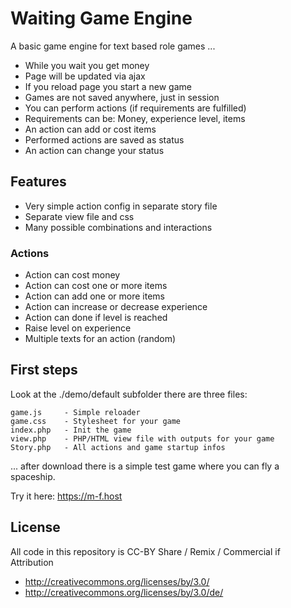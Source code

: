 
Waiting Game Engine
===================

A basic game engine for text based role games ...

* While you wait you get money
* Page will be updated via ajax
* If you reload page you start a new game
* Games are not saved anywhere, just in session
* You can perform actions (if requirements are fulfilled)
* Requirements can be: Money, experience level, items
* An action can add or cost items
* Performed actions are saved as status
* An action can change your status


Features
--------

* Very simple action config in separate story file
* Separate view file and css
* Many possible combinations and interactions


### Actions

* Action can cost money
* Action can cost one or more items
* Action can add one or more items
* Action can increase or decrease experience
* Action can done if level is reached
* Raise level on experience
* Multiple texts for an action (random)


First steps
-----------

Look at the ./demo/default subfolder there are three files:

	game.js     - Simple reloader
	game.css	- Stylesheet for your game
	index.php   - Init the game
	view.php	- PHP/HTML view file with outputs for your game
	Story.php   - All actions and game startup infos

... after download there is a simple test game where you can fly a spaceship.

Try it here: https://m-f.host

License
-------

All code in this repository is CC-BY
Share / Remix / Commercial if Attribution

* http://creativecommons.org/licenses/by/3.0/
* http://creativecommons.org/licenses/by/3.0/de/


